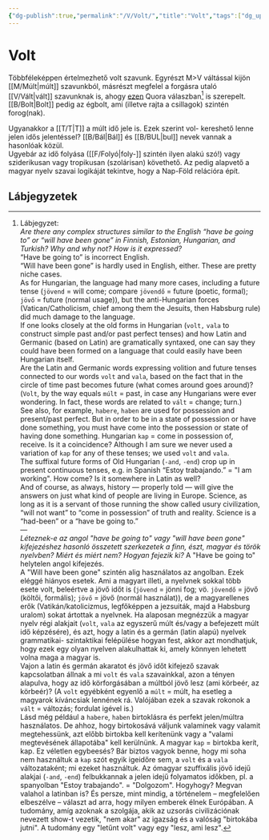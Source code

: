 ```yaml
---
{"dg-publish":true,"permalink":"/V/Volt/","title":"Volt","tags":["dg_uploaded","Englishtexttranslated"],"created":"2023-10-08T01:51","updated":"2023-10-28T08:47"}
---
```



# Volt

Többféleképpen értelmezhető volt szavunk. Egyrészt M>V váltással kijön [[M/Múlt\|múlt]] szavunkból, másrészt megfelel a forgásra utaló [[V/Vált\|vált]] szavunknak is, ahogy [ezen](https://qr.ae/pKIRyJ) Quora válaszban[^1] is szerepelt.  
[[B/Bolt\|Bolt]] pedig az égbolt, ami (illetve rajta a csillagok) szintén forog(nak).  

Ugyanakkor a [[T/T\|T]] a múlt idő jele is. Ezek szerint vol- kereshető lenne jelen idős jelentéssel? [[B/Bál\|Bál]] és [[B/BUL\|bul]] nevek vannak a hasonlóak közül.  
Ugyebár az idő folyása ([[F/Folyó\|foly-]] szintén ilyen alakú szó!) vagy sziderikusan vagy tropikusan (szolárisan) követhető. Az pedig alapvető a magyar nyelv szavai logikáját tekintve, hogy a Nap-Föld relációra épít.  

## Lábjegyzetek

[^1]: Lábjegyzet:  
*Are there any complex structures similar to the English “have be going to” or “will have been gone” in Finnish, Estonian, Hungarian, and Turkish? Why and why not? How is it expressed?*  
“Have be going to” is incorrect English.  
“Will have been gone” is hardly used in English, either. These are pretty niche cases.  
As for Hungarian, the language had many more cases, including a future tense (`jövend` = will come; compare `jövendő` = future (poetic, formal); `jövő` = future (normal usage)), but the anti-Hungarian forces (Vatican/Catholicism, chief among them the Jesuits, then Habsburg rule) did much damage to the language.  
If one looks closely at the old forms in Hungarian (`volt,` `vala` to construct simple past and/or past perfect tenses) and how Latin and Germanic (based on Latin) are gramatically syntaxed, one can say they could have been formed on a language that could easily have been Hungarian itself.  
Are the Latin and Germanic words expressing volition and future tenses connected to our words `volt` and `vala`, based on the fact that in the circle of time past becomes future (what comes around goes around)?  
(`Volt`, by the way equals `múlt` = past, in case any Hungarians were ever wondering. In fact, these words are related to `vált` = change; turn.)  
See also, for example, `habere`, `haben` are used for possession and present/past perfect. But in order to be in a state of possession or have done something, you must have come into the possession or state of having done something. Hungarian `kap` = come in possession of, receive. Is it a coincidence? Although I am sure we never used a variation of `kap` for any of these tenses; we used `volt` and `vala`.  
The suffixal future forms of Old Hungarian (`-and`, `-end`) crop up in present continuous tenses, e.g. in Spanish “Estoy trabajando.” = "I am working". How come? Is it somewhere in Latin as well?  
And of course, as always, history — properly told — will give the answers on just what kind of people are living in Europe. Science, as long as it is a servant of those running the show called usury civilization, “will not want” to “come in possession” of truth and reality. Science is a “had-been” or a “have be going to.”  
—  
*Léteznek-e az angol "have be going to" vagy "will have been gone" kifejezéshez hasonló összetett szerkezetek a finn, észt, magyar és török nyelvben? Miért és miért nem? Hogyan fejezik ki?*
A "Have be going to" helytelen angol kifejezés.  
A "Will have been gone" szintén alig használatos az angolban. Ezek eléggé hiányos esetek.
Ami a magyart illeti, a nyelvnek sokkal több esete volt, beleértve a jövő időt is (`jövend` = jönni fog; vö. `jövendő` = jövő (költői, formális); `jövő` = jövő (normál használat)), de a magyarellenes erők (Vatikán/katolicizmus, legfőképpen a jezsuiták, majd a Habsburg uralom) sokat ártottak a nyelvnek.
Ha alaposan megnézzük a magyar nyelv régi alakjait (`volt`, `vala` az egyszerű múlt és/vagy a befejezett múlt idő képzésére), és azt, hogy a latin és a germán (latin alapú) nyelvek grammatikai- szintaktikai felépülése hogyan fest, akkor azt mondhatjuk, hogy ezek egy olyan nyelven alakulhattak ki, amely könnyen lehetett volna maga a magyar is.  
Vajon a latin és germán akaratot és jövő időt kifejező szavak kapcsolatban állnak a mi `volt` és `vala` szavainkkal, azon a tényen alapulva, hogy az idő körforgásában a múltból jövő lesz (ami körbeér, az körbeér)?
(A `volt` egyébként egyenlő a `múlt` = múlt, ha esetleg a magyarok kíváncsiak lennének rá. Valójában ezek a szavak rokonok a `vált` = változás; fordulat igével is.)  
Lásd még például a `habere`, `haben` birtoklásra és perfekt jelen/múltra használatos. De ahhoz, hogy birtokosává váljunk valaminek vagy valamit megtehessünk, azt előbb birtokba kell kerítenünk vagy a "valami megtevésének állapotába" kell kerülnünk. A magyar `kap` = birtokba kerít, kap. Ez véletlen egybeesés? Bár biztos vagyok benne, hogy mi soha nem használtuk a `kap` szót egyik igeidőre sem, a `volt` és a `vala` változataként; mi ezeket használtuk.
Az ómagyar szuffixális jövő idejű alakjai (`-and`, `-end`) felbukkannak a jelen idejű folyamatos időkben, pl. a spanyolban "Estoy trabajando". = "Dolgozom". Hogyhogy? Megvan valahol a latinban is?
És persze, mint mindig, a történelem – megfelelően elbeszélve – választ ad arra, hogy milyen emberek élnek Európában. A tudomány, amíg azoknak a szolgája, akik az uzsorás civilizációnak nevezett show-t vezetik, "nem akar" az igazság és a valóság "birtokába jutni". A tudomány egy "letűnt volt" vagy egy "lesz, ami lesz".  